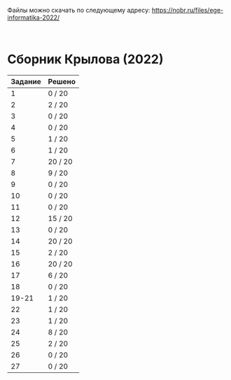 Файлы можно скачать по следующему адресу: https://nobr.ru/files/ege-informatika-2022/

<br>

# Сборник Крылова (2022)
| Задание | Решено |
|-|-|
| 1 | 0 / 20 |
| 2 | 2 / 20 |
| 3 | 0 / 20 |
| 4 | 0 / 20 |
| 5 | 1 / 20 |
| 6 | 1 / 20 |
| 7 | 20 / 20 |
| 8 | 9 / 20 |
| 9 | 0 / 20 |
| 10 | 0 / 20 |
| 11 | 0 / 20 |
| 12 | 15 / 20 |
| 13 | 0 / 20 |
| 14 | 20 / 20 |
| 15 | 2 / 20 |
| 16 | 20 / 20 |
| 17 | 6 / 20 |
| 18 | 0 / 20 |
| 19-21 | 1 / 20 |
| 22 | 1 / 20 |
| 23 | 1 / 20 |
| 24 | 8 / 20 |
| 25 | 2 / 20 |
| 26 | 0 / 20 |
| 27 | 0 / 20 |
